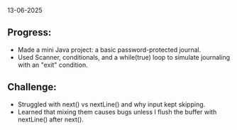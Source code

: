 13-06-2025

## Progress:
* Made a mini Java project: a basic password-protected journal.
* Used Scanner, conditionals, and a while(true) loop to simulate journaling with an "exit" condition.

## Challenge:
* Struggled with next() vs nextLine() and why input kept skipping.
* Learned that mixing them causes bugs unless I flush the buffer with nextLine() after next().

